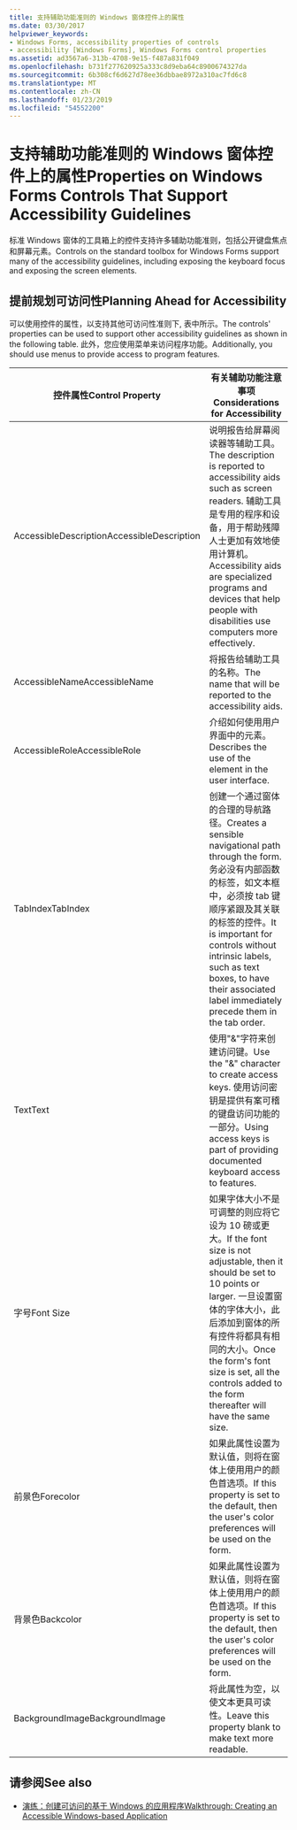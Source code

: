 ```yaml
---
title: 支持辅助功能准则的 Windows 窗体控件上的属性
ms.date: 03/30/2017
helpviewer_keywords:
- Windows Forms, accessibility properties of controls
- accessibility [Windows Forms], Windows Forms control properties
ms.assetid: ad3567a6-313b-4708-9e15-f487a831f049
ms.openlocfilehash: b731f277620925a333c8d9eba64c8900674327da
ms.sourcegitcommit: 6b308cf6d627d78ee36dbbae8972a310ac7fd6c8
ms.translationtype: MT
ms.contentlocale: zh-CN
ms.lasthandoff: 01/23/2019
ms.locfileid: "54552200"
---
```

# <a name="properties-on-windows-forms-controls-that-support-accessibility-guidelines"></a><span data-ttu-id="33c8d-102">支持辅助功能准则的 Windows 窗体控件上的属性</span><span class="sxs-lookup"><span data-stu-id="33c8d-102">Properties on Windows Forms Controls That Support Accessibility Guidelines</span></span>
<span data-ttu-id="33c8d-103">标准 Windows 窗体的工具箱上的控件支持许多辅助功能准则，包括公开键盘焦点和屏幕元素。</span><span class="sxs-lookup"><span data-stu-id="33c8d-103">Controls on the standard toolbox for Windows Forms support many of the accessibility guidelines, including exposing the keyboard focus and exposing the screen elements.</span></span>  
  
## <a name="planning-ahead-for-accessibility"></a><span data-ttu-id="33c8d-104">提前规划可访问性</span><span class="sxs-lookup"><span data-stu-id="33c8d-104">Planning Ahead for Accessibility</span></span>  
 <span data-ttu-id="33c8d-105">可以使用控件的属性，以支持其他可访问性准则下, 表中所示。</span><span class="sxs-lookup"><span data-stu-id="33c8d-105">The controls' properties can be used to support other accessibility guidelines as shown in the following table.</span></span> <span data-ttu-id="33c8d-106">此外，您应使用菜单来访问程序功能。</span><span class="sxs-lookup"><span data-stu-id="33c8d-106">Additionally, you should use menus to provide access to program features.</span></span>  
  
|<span data-ttu-id="33c8d-107">控件属性</span><span class="sxs-lookup"><span data-stu-id="33c8d-107">Control Property</span></span>|<span data-ttu-id="33c8d-108">有关辅助功能注意事项</span><span class="sxs-lookup"><span data-stu-id="33c8d-108">Considerations for Accessibility</span></span>|  
|----------------------|--------------------------------------|  
|<span data-ttu-id="33c8d-109">AccessibleDescription</span><span class="sxs-lookup"><span data-stu-id="33c8d-109">AccessibleDescription</span></span>|<span data-ttu-id="33c8d-110">说明报告给屏幕阅读器等辅助工具。</span><span class="sxs-lookup"><span data-stu-id="33c8d-110">The description is reported to accessibility aids such as screen readers.</span></span> <span data-ttu-id="33c8d-111">辅助工具是专用的程序和设备，用于帮助残障人士更加有效地使用计算机。</span><span class="sxs-lookup"><span data-stu-id="33c8d-111">Accessibility aids are specialized programs and devices that help people with disabilities use computers more effectively.</span></span>|  
|<span data-ttu-id="33c8d-112">AccessibleName</span><span class="sxs-lookup"><span data-stu-id="33c8d-112">AccessibleName</span></span>|<span data-ttu-id="33c8d-113">将报告给辅助工具的名称。</span><span class="sxs-lookup"><span data-stu-id="33c8d-113">The name that will be reported to the accessibility aids.</span></span>|  
|<span data-ttu-id="33c8d-114">AccessibleRole</span><span class="sxs-lookup"><span data-stu-id="33c8d-114">AccessibleRole</span></span>|<span data-ttu-id="33c8d-115">介绍如何使用用户界面中的元素。</span><span class="sxs-lookup"><span data-stu-id="33c8d-115">Describes the use of the element in the user interface.</span></span>|  
|<span data-ttu-id="33c8d-116">TabIndex</span><span class="sxs-lookup"><span data-stu-id="33c8d-116">TabIndex</span></span>|<span data-ttu-id="33c8d-117">创建一个通过窗体的合理的导航路径。</span><span class="sxs-lookup"><span data-stu-id="33c8d-117">Creates a sensible navigational path through the form.</span></span> <span data-ttu-id="33c8d-118">务必没有内部函数的标签，如文本框中，必须按 tab 键顺序紧跟及其关联的标签的控件。</span><span class="sxs-lookup"><span data-stu-id="33c8d-118">It is important for controls without intrinsic labels, such as text boxes, to have their associated label immediately precede them in the tab order.</span></span>|  
|<span data-ttu-id="33c8d-119">Text</span><span class="sxs-lookup"><span data-stu-id="33c8d-119">Text</span></span>|<span data-ttu-id="33c8d-120">使用"&"字符来创建访问键。</span><span class="sxs-lookup"><span data-stu-id="33c8d-120">Use the "&" character to create access keys.</span></span> <span data-ttu-id="33c8d-121">使用访问密钥是提供有案可稽的键盘访问功能的一部分。</span><span class="sxs-lookup"><span data-stu-id="33c8d-121">Using access keys is part of providing documented keyboard access to features.</span></span>|  
|<span data-ttu-id="33c8d-122">字号</span><span class="sxs-lookup"><span data-stu-id="33c8d-122">Font Size</span></span>|<span data-ttu-id="33c8d-123">如果字体大小不是可调整的则应将它设为 10 磅或更大。</span><span class="sxs-lookup"><span data-stu-id="33c8d-123">If the font size is not adjustable, then it should be set to 10 points or larger.</span></span> <span data-ttu-id="33c8d-124">一旦设置窗体的字体大小，此后添加到窗体的所有控件将都具有相同的大小。</span><span class="sxs-lookup"><span data-stu-id="33c8d-124">Once the form's font size is set, all the controls added to the form thereafter will have the same size.</span></span>|  
|<span data-ttu-id="33c8d-125">前景色</span><span class="sxs-lookup"><span data-stu-id="33c8d-125">Forecolor</span></span>|<span data-ttu-id="33c8d-126">如果此属性设置为默认值，则将在窗体上使用用户的颜色首选项。</span><span class="sxs-lookup"><span data-stu-id="33c8d-126">If this property is set to the default, then the user's color preferences will be used on the form.</span></span>|  
|<span data-ttu-id="33c8d-127">背景色</span><span class="sxs-lookup"><span data-stu-id="33c8d-127">Backcolor</span></span>|<span data-ttu-id="33c8d-128">如果此属性设置为默认值，则将在窗体上使用用户的颜色首选项。</span><span class="sxs-lookup"><span data-stu-id="33c8d-128">If this property is set to the default, then the user's color preferences will be used on the form.</span></span>|  
|<span data-ttu-id="33c8d-129">BackgroundImage</span><span class="sxs-lookup"><span data-stu-id="33c8d-129">BackgroundImage</span></span>|<span data-ttu-id="33c8d-130">将此属性为空，以使文本更具可读性。</span><span class="sxs-lookup"><span data-stu-id="33c8d-130">Leave this property blank to make text more readable.</span></span>|  
  
## <a name="see-also"></a><span data-ttu-id="33c8d-131">请参阅</span><span class="sxs-lookup"><span data-stu-id="33c8d-131">See also</span></span>
- [<span data-ttu-id="33c8d-132">演练：创建可访问的基于 Windows 的应用程序</span><span class="sxs-lookup"><span data-stu-id="33c8d-132">Walkthrough: Creating an Accessible Windows-based Application</span></span>](../../../../docs/framework/winforms/advanced/walkthrough-creating-an-accessible-windows-based-application.md)
